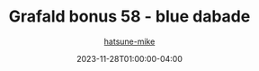 ---
title: "Grafald bonus 58 - blue dabade"
type: "image"
date: 2023-11-28T01:00:00-04:00
draft: false
categories:
- comics
- collaborations
tags:
- grafald
image_path: "/projects/grafald/comics/img/2023/bonus_58.png"
alt_text: ""
author: "[hatsune-mike](https://cohost.org/hatsune-mike)"
---